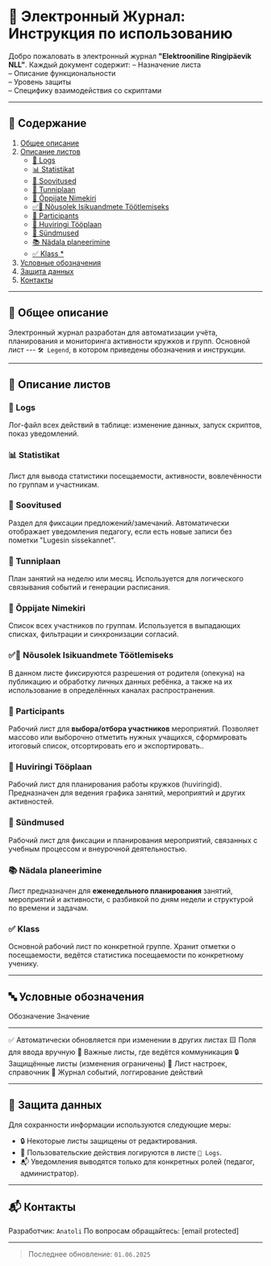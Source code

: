 # 📘 Электронный Журнал: Инструкция по использованию

Добро пожаловать в электронный журнал **"Elektrooniline Ringipäevik NLL"**.
Каждый документ содержит:
– Назначение листа  
– Описание функциональности  
– Уровень защиты  
– Специфику взаимодействия со скриптами

------------------------------------------------------------------------

## 📁 Содержание

1.  [Общее описание](#__01)
2.  [Описание листов](#__02)
    -   [📄 Logs](./logs.html)
    -   [📊 Statistikat](./statistikat.html)
    -   [📌 Soovitused](./soovitused.html)
    -   [📅 Tunniplaan](./tunniplaan.html)
    -   [🧑 Õppijate Nimekiri](./oppijate_nimekiri.html)
    -   [✅🧑 Nõusolek Isikuandmete Töötlemiseks](./klass.html)
    -   [🧾 Participants](./participants.html)
    -   [📘 Huviringi Tööplaan](./huviringi_tooplaan.html)
    -   [📙 Sündmused](./sundmused.html)
    -   [📚 Nädala planeerimine](./nadala_planeerimine.html)
    -   [✅ Klass \*](./klass.html)
3.  [Условные обозначения](#__03)
4.  [Защита данных](#__04)
5.  [Контакты](#__05)

------------------------------------------------------------------------

## 🧩 Общее описание

Электронный журнал разработан для автоматизации учёта, планирования и мониторинга активности кружков и групп. Основной лист --- `🛠️ Legend`, в котором приведены обозначения и инструкции.

------------------------------------------------------------------------

## 📑 Описание листов

### 📄 Logs
Лог-файл всех действий в таблице: изменение данных, запуск скриптов, показ уведомлений.

### 📊 Statistikat
Лист для вывода статистики посещаемости, активности, вовлечённости по группам и участникам.

### 📌 Soovitused
Раздел для фиксации предложений/замечаний. Автоматически отображает уведомления педагогу, если есть новые записи без пометки "Lugesin sissekannet".

### 📅 Tunniplaan
План занятий на неделю или месяц. Используется для логического связывания событий и генерации расписания.

### 🧑 Õppijate Nimekiri
Список всех участников по группам. Используется в выпадающих списках, фильтрации и синхронизации согласий.

### ✅🧑 Nõusolek Isikuandmete Töötlemiseks
В данном листе фиксируются разрешения от родителя (опекуна) на публикацию и обработку личных данных ребёнка, а также на их использование в определённых каналах распространения.

### 🧾 Participants
Рабочий лист для **выбора/отбора участников** мероприятий.
Позволяет массово или выборочно отметить нужных учащихся, сформировать итоговый список, отсортировать его и экспортировать..

### 📘 Huviringi Tööplaan
Рабочий лист для планирования работы кружков (huviringid).
Предназначен для ведения графика занятий, мероприятий и других активностей.

### 📙 Sündmused
Рабочий лист для фиксации и планирования мероприятий, связанных с учебным процессом и внеурочной деятельностью.

### 📚 Nädala planeerimine
Лист предназначен для **еженедельного планирования** занятий, мероприятий и активности, с разбивкой по дням недели и структурой по времени и задачам.

### ✅ Klass
Основной рабочий лист по конкретной группе. Хранит отметки о посещаемости, ведётся статистика посещаемости по конкретному ученику.

------------------------------------------------------------------------

## 🔤 Условные обозначения
  Обозначение   Значение
  ------------- ---------------------------------------------------------
  ✅            Автоматически обновляется при изменении в других листах
  🟨            Поля для ввода вручную
  📌            Важные листы, где ведётся коммуникация
  🔒            Защищённые листы (изменения ограничены)
  🧩            Лист настроек, справочник
  📄            Журнал событий, логгирование действий

------------------------------------------------------------------------

## 🔐 Защита данных
Для сохранности информации используются следующие меры:

-   🔒 Некоторые листы защищены от редактирования.
-   🧑 Пользовательские действия логируются в листе `📄 Logs`.
-   📬 Уведомления выводятся только для конкретных ролей (педагог,
    администратор).

------------------------------------------------------------------------

## 📬 Контакты
Разработчик: `Anatoli`
По вопросам обращайтесь:   [email protected] 

------------------------------------------------------------------------

> Последнее обновление: `01.06.2025`
